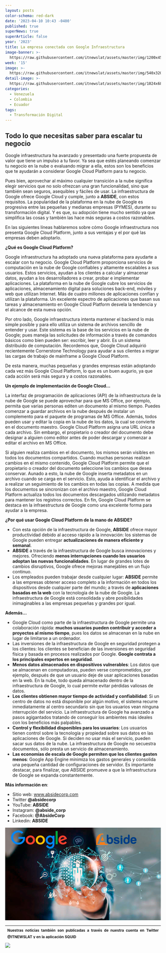 ```yaml
---
layout: posts
color-schema: red-dark
date: '2023-04-10 10:43 -0400'
published: true
superNews: true
superArticle: false
year: '2023'
title: La empresa conectada con Google Infraestructura
image-banner: >-
  https://raw.githubusercontent.com/itnewslat/assets/master/img/1200x450/Abside-Google-1200.jpg
week: '15'
image: >-
  https://raw.githubusercontent.com/itnewslat/assets/master/img/540x320/Abside-Google-articulo-p.jpg
detail-image: >-
  https://raw.githubusercontent.com/itnewslat/assets/master/img/1024x680/Abside-Google-articulo-g.jpg
categories:
  - Venezuela
  - Colombia
  - Ecuador
tags:
  - Transformación Digital
---
```

## Todo lo que necesitas saber para escalar tu negocio

Google infraestructura ha avanzado y presentado una fuerte propuesta de valor que tiene un impulso a tu favor. Ya sea que estés planeando comenzar tu negocio en la nube o evaluando migrar a ella, estos son los beneficios que te ayudarán a considerar Google Cloud Platform para tu negocio.

Pues bien, aprovechar al máximo cualquier transición a la nube significa elegir servicios que no solo ofrezcan una gran funcionalidad, sino que también sean seguros, asequibles y fáciles de usar. La infraestructura de Google ofrece Google Cloud y cumple, junto a **ABSIDE**, con estos requisitos. La popularidad de la plataforma en la nube de Google es progresiva entre las pequeñas y medianas empresas (PYMES), durante su transformación digital. Y es que, su adopción tiene mucho sentido ya que simplifica las cosas y también las hace más seguras a costos razonables.

En las siguientes líneas hablaremos sobre cómo Google infraestructura nos presenta Google Cloud Platform, junto a sus ventajas y el por qué las empresas deben adoptarlo.

**¿Qué es Google Cloud Platform?**

Google infraestructura ha adoptado una nueva plataforma para ayudarte a escalar con tu negocio. Google Cloud Platform proporciona servicios de computación en la nube de Google confiables y altamente escalables a sus usuarios. Estos servicios, ayudan a los clientes a calcular y almacenar datos, ayudan a los desarrolladores a crear, probar e implementar aplicaciones. La plataforma en la nube de Google cubre los servicios de aplicaciones, almacenamiento digital para soluciones back-end, móviles y web que utilizan Internet. Más de cuatro millones de aplicaciones confían y utilizan la plataforma. Un excelente espectro de aplicaciones que basan sus tareas y almacenamiento en Google Cloud Platform desvela la tendencia y el alcance de esta nueva opción.

Por otro lado, Google infraestructura intenta mantener el backend lo más simple posible y para ello utiliza un sistema de archivos sencillo de entender y usar. Este sistema es la base de los servicios en la nube de Google; pues maneja las solicitudes de información a través de comandos básicos como bien pueden ser: escribir, leer y abrir. Es un sistema distribuido de computación. Recordemos que, Google Cloud adquirió recientemente Cornerstone Technology para ayudar a sus clientes a migrar las cargas de trabajo de mainframe a Google Cloud Platform. 

De esta manera, muchas pequeñas y grandes empresas están adoptando cada vez más Google Cloud Platform, lo que es un buen augurio, ya que cada acción será más segura y a costos razonables.  

**Un ejemplo de implementación de Google Cloud…**

La interfaz de programación de aplicaciones (API) de la infraestructura de la nube de Google se puede aprovechar para que MS Office, por ejemplo, permita que varias personas editen un documento al mismo tiempo. Puedes comenzar a guardar archivos en la nube después de instalar un complemento para el paquete de programas de MS Office. Además, todos pueden usar y editar la copia en la nube de los datos, la cual se convierte en el documento maestro. Google Cloud Platform asigna una URL única a cada archivo. Sin embargo, el propietario o creador del documento debe designar a alguien como editor antes de poder descargar y comenzar a editar el archivo en MS Office.

Si alguien realiza cambios en el documento, los mismos serán visibles en todos los documentos compartidos. Cuando muchas personas realizan cambios en el mismo contenido, Google Cloud Platform permite que el propietario o creador del documento seleccione los cambios que desea conservar. Aunado a esto, la nube de Google inserta metadatos en un archivo cuando se carga en el servicio. Esto, ayuda a identificar el archivo y a realizar un seguimiento de los cambios en todas las copias. A medida que los documentos se sincronizan con el archivo maestro, Google Cloud Platform actualiza todos los documentos descargados utilizando metadatos para mantener los registros correctos. En fin, Google Cloud Platform se destaca en la infraestructura de Google como una excelente forma para ayudar a la empresa.

**¿Por qué usar Google Cloud Platform de la mano de ABSIDE?**

- Con esta opción de la infraestructura de Google, **ABSIDE** ofrece mayor productividad debido al acceso rápido a la innovación: los sistemas de Google pueden entregar **actualizaciones de manera eficiente y semanal**.
- **ABSIDE** a través de la infraestructura de Google busca innovaciones y mejores. Ofreciendo **menos interrupciones cuando los usuarios adoptan las nuevas funcionalidades**. En lugar de grandes lotes de cambios disruptivos, Google ofrece mejoras manejables en un flujo continuo.
- Los empleados pueden trabajar desde cualquier lugar: **ABSIDE** permite a las empresas obtener acceso completo a la información en todos los dispositivos desde cualquier parte del mundo; a través de **aplicaciones basadas en la web** con la tecnología de la nube de Google. La infraestructura de Google está consolidada y abre posibilidades inimaginables a las empresas pequeñas y grandes por igual.

**Además…**

- Google Cloud como parte de la infraestructura de Google permite una colaboración rápida: **muchos usuarios pueden contribuir y acceder a proyectos al mismo tiempo**, pues los datos se almacenan en la nube en lugar de limitarse a un ordenador.
- Las inversiones de la infraestructura de Google en seguridad protegen a los clientes: los clientes se benefician de las inversiones en seguridad física y basada en procesos realizados por Google. **Google contrata a los principales expertos en seguridad**.
- **Menos datos almacenados en dispositivos vulnerables**: Los datos que se almacenan en computadoras, pueden verse comprometidos, por ejemplo, después de que un usuario deje de usar aplicaciones basadas en la web. En la nube, todo queda almacenado dentro de la infraestructura de Google, lo cual permite evitar pérdidas valiosas de datos.
- **Los clientes obtienen mayor tiempo de actividad y confiabilidad**: Si un centro de datos no está disponible por algún motivo, el sistema recurre inmediatamente al centro secundario sin que los usuarios vean ninguna interrupción del servicio. La infraestructura de Google ha avanzado a pasos agigantados tratando de conseguir los ambientes más ideales con los beneficios más palpables.
- **Control y flexibilidad disponibles para los usuarios**: Los usuarios tienen control sobre la tecnología y propiedad sobre sus datos en las aplicaciones de Google. Si deciden no usar más el servicio, pueden sacar sus datos de la nube. La infraestructura de Google no secuestra documentos, sólo presta un servicio de almacenamiento.
- **Las economías de escala de Google permiten que los clientes gasten menos**: Google App Engine minimiza los gastos generales y consolida una pequeña cantidad de configuraciones de servidor. Es importante destacar, para finalizar, que ABSIDE promueve a que la infraestructura de Google se expanda constantemente.

**Más información en**:
- Sitio web: www.absidecorp.com
- Twitter **@absidecorp**
- YouTube: **ABSIDE**
- Instagram: **@abside_corp**
- Facebook: **@AbsideCorp**
- Linkedin: **ABSIDE**

![](https://raw.githubusercontent.com/itnewslat/assets/master/img/540x320/Abside-Google-articulo-p.jpg)

<table style="height: 42px;" width="569">
<tbody>
<tr>
<td style="text-align: justify;"><sub><strong>Nuestras noticias también son publicadas a través de nuestra cuenta en Twitter <a href="https://twitter.com/itnewslat?lang=es">@ITNEWSLAT</a> y en la aplicación <a href="https://squidapp.co/en/">SQUID</a></strong></sub></td>
</tr>
</tbody>
</table>

<img src="https://tracker.metricool.com/c3po.jpg?hash=56f88a41e39ab42c063cc51676587a04"/>
